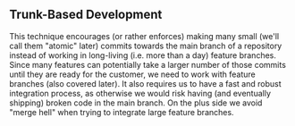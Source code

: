 ## Trunk-Based Development

This technique encourages (or rather enforces) making many small (we'll call them "atomic" later) commits towards the main branch of a repository instead of working in long-living (i.e. more than a day) feature branches. Since many features can potentially take a larger number of those commits until they are ready for the customer, we need to work with feature branches (also covered later). It also requires us to have a fast and robust integration process, as otherwise we would risk having (and eventually shipping) broken code in the main branch. On the plus side we avoid "merge hell" when trying to integrate large feature branches.
